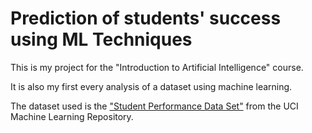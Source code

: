 # Prediction of students' success using ML Techniques

This is my project for the "Introduction to Artificial Intelligence" course.

It is also my first every analysis of a dataset using machine learning.

The dataset used is the ["Student Performance Data Set"](https://archive.ics.uci.edu/dataset/697/predict+students+dropout+and+academic+success) from the UCI Machine Learning Repository.

